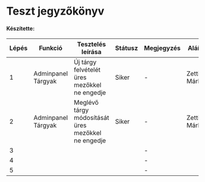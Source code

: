 # Teszt jegyzőkönyv
#### Készítette: 

Lépés | Funkció | Tesztelés leírása | Státusz | Megjegyzés | Aláírás | Időpont
--- | --- | --- | --- | --- | --- | --- 
1 |Adminpanel Tárgyak|Új tárgy felvételét üres mezőkkel ne engedje|Siker| - |Zettisch Márk| 2023.04.24. 
2 |Adminpanel Tárgyak|Meglévő tárgy módosítását üres mezőkkel ne engedje|Siker| - |Zettisch Márk| 2023.04.24.
3 |  |  |  | - |  | 2023.04.25.
4 |  |  |  | - |  | 2023.04.25.
5 |  |  |  | - |  | 2023.04.25.
